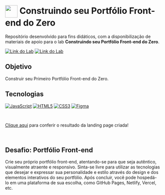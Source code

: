 <h1>
    <a href="https://www.dio.me/">
     <img align="center" width="40px" src="https://hermes.digitalinnovation.one/assets/diome/logo-minimized.png"></a>
    <span>Construindo seu Portfólio Front-end do Zero</span>
</h1>

Repositório desenvolvido para fins didáticos, com a disponibilização de materiais de apoio para o lab **Construindo seu Portfólio Front-end do Zero**.

[![Link do Lab](https://img.shields.io/badge/▶-000?style=for-the-badge&logo=movie&logoColor=E94D5F)](https://web.dio.me/lab/construindo-seu-portfolio-front-end-do-zero/learning/81cbe4c1-6e9e-4ce3-be7d-412aef4efb24) 
[![Link do Lab](https://img.shields.io/badge/Acesse%20o%20Lab%20na%20Plataforma-E94D5F?style=for-the-badge)](https://web.dio.me/lab/construindo-seu-portfolio-front-end-do-zero/learning/81cbe4c1-6e9e-4ce3-be7d-412aef4efb24)

## Objetivo
Construir seu Primeiro Portfólio Front-end do Zero.

## Tecnologias
[![JavaScript](https://img.shields.io/badge/JavaScript-000?style=for-the-badge&logo=javascript&logoColor=30A3DC)]()
[![HTML5](https://img.shields.io/badge/HTML5-000?style=for-the-badge&logo=html5&logoColor=E94D5F)]() 
[![CSS3](https://img.shields.io/badge/CSS3-000?style=for-the-badge&logo=css3&logoColor=30A3DC)]()
[![Figma](https://img.shields.io/badge/Protótipo%20no%20Figma-000?style=for-the-badge&logo=figma&logoColor=E94D5F)](https://www.figma.com/file/NkndT2SbyHJZWLEsaM8Xn3/DIO-Lab-Portf%C3%B3lio)

<br>

[Clique aqui](https://projeto-site-discord-css.vercel.app/) para conferir o resultado da landing page criada!

<br>

## Desafio: Portfólio Front-end
Crie seu próprio portfólio front-end, atentando-se para que seja autêntico, visualmente atraente e responsivo. Sinta-se livre para utilizar as tecnologias que desejar e expressar sua personalidade e estilo através do design e dos elementos interativos do seu portfólio. Após concluir, você pode hospedá-lo em uma plataforma de sua escolha, como GitHub Pages, Netlify, Vercel, etc.
